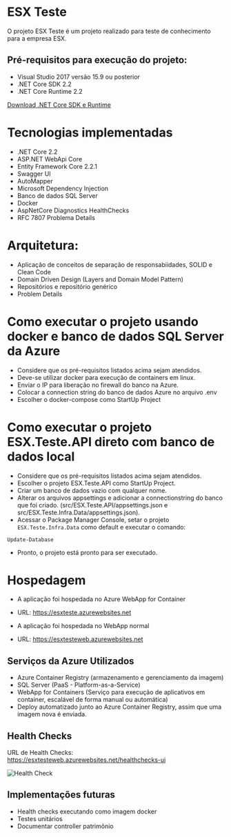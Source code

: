 ESX Teste
=====================

O projeto ESX Teste é um projeto realizado para teste de conhecimento para a empresa ESX.

## Pré-requisitos para execução do projeto:
- Visual Studio 2017 versão 15.9 ou posterior
- .NET Core SDK 2.2
- .NET Core Runtime 2.2

[Download .NET Core SDK e Runtime](https://dotnet.microsoft.com/download)

# Tecnologias implementadas

- .NET Core 2.2
- ASP.NET WebApi Core
- Entity Framework Core 2.2.1
- Swagger UI
- AutoMapper
- Microsoft Dependency Injection
- Banco de dados SQL Server
- Docker
- AspNetCore Diagnostics HealthChecks
- RFC 7807 Problema Details

# Arquitetura:

- Aplicação de conceitos de separação de responsabiidades, SOLID e Clean Code
- Domain Driven Design (Layers and Domain Model Pattern)
- Repositórios e repositório genérico
- Problem Details

# Como executar o projeto usando docker e banco de dados SQL Server da Azure

- Considere que os pré-requisitos listados acima sejam atendidos.
- Deve-se utilizar docker para execução de containers em linux.
- Enviar o IP para liberação no firewall do banco na Azure.
- Colocar a connection string do banco de dados Azure no arquivo .env
- Escolher o docker-compose como StartUp Project

# Como executar o projeto ESX.Teste.API direto com banco de dados local

- Considere que os pré-requisitos listados acima sejam atendidos.
- Escolher o projeto ESX.Teste.API como StartUp Project.
- Criar um banco de dados vazio com qualquer nome.
- Alterar os arquivos appsettings e adicionar a connectionstring do banco que foi criado. (src/ESX.Teste.API/appsettings.json e src/ESX.Teste.Infra.Data/appsettings.json).
- Acessar o Package Manager Console, setar o projeto ``ESX.Teste.Infra.Data`` como default e executar o comando:

```
Update-Database
```

- Pronto, o projeto está pronto para ser executado.

# Hospedagem

- A aplicação foi hospedada no Azure WebApp for Container 
- URL: https://esxteste.azurewebsites.net

- A aplicação foi hospedada no WebApp normal
- URL: https://esxtesteweb.azurewebsites.net


## Serviços da Azure Utilizados
 - Azure Container Registry (armazenamento e gerenciamento da imagem)
 - SQL Server (PaaS - Platform-as-a-Service)
 - WebApp for Containers (Serviço para execução de aplicativos em container, escalável de forma manual ou automática)
 - Deploy automatizado junto ao Azure Container Registry, assim que uma imagem nova é enviada.

## Health Checks

URL de Health Checks: https://esxtesteweb.azurewebsites.net/healthchecks-ui

 <img src="https://esxtestestorage.blob.core.windows.net/esxteste/healthcheck.png?sv=2018-03-28&ss=bqtf&srt=sco&sp=rwdlacup&se=2019-01-22T07:24:41Z&sig=e31eML136J2nT%2FtSCf1B6K0%2FXTVFIt01rcalmiNBA7g%3D&_=1548113106317" alt="Health Check"> 


## Implementações futuras
- Health checks executando como imagem docker
- Testes unitários
- Documentar controller patrimônio